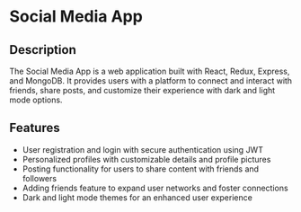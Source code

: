# Social Media App

## Description

The Social Media App is a web application built with React, Redux, Express, and MongoDB. It provides users with a platform to connect and interact with friends, share posts, and customize their experience with dark and light mode options.

## Features

- User registration and login with secure authentication using JWT
- Personalized profiles with customizable details and profile pictures
- Posting functionality for users to share content with friends and followers
- Adding friends feature to expand user networks and foster connections
- Dark and light mode themes for an enhanced user experience

